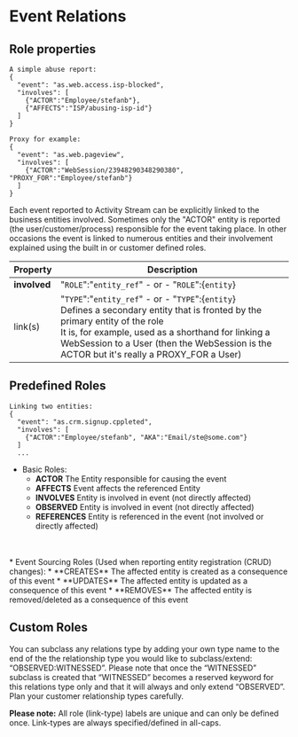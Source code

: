 # Event Relations
## Role properties
```shell
A simple abuse report:
{
  "event": "as.web.access.isp-blocked",
  "involves": [
    {"ACTOR":"Employee/stefanb"},
    {"AFFECTS":"ISP/abusing-isp-id"}
  ]
}

Proxy for example:
{
  "event": "as.web.pageview",
  "involves": [
    {"ACTOR":"WebSession/23948290348290380", "PROXY_FOR":"Employee/stefanb"}
  ]
}

```
Each event reported to Activity Stream can be explicitly linked to the business entities involved. Sometimes only the "ACTOR" entity is reported (the user/customer/process) responsible for the event taking place. 
In other occasions the event is linked to numerous entities and their involvement explained using the built in or customer defined roles.      

Property | Description
-------- | -----------
**involved**|"`ROLE`":"`entity_ref`" - or - "`ROLE`":{`entity`} 
link(s)|"`TYPE`":"`entity_ref`" - or - "`TYPE`":{`entity`} </br>Defines a secondary entity that is fronted by the primary entity of the role</br>It is, for example, used as a shorthand for linking a WebSession to a User (then the WebSession is the ACTOR but it's really a PROXY_FOR a User)

## Predefined Roles
```shell
Linking two entities:
{
  "event": "as.crm.signup.cppleted",
  "involves": [
    {"ACTOR":"Employee/stefanb", "AKA":"Email/ste@some.com"}
  ]
  ...
```
* Basic Roles:
  * **ACTOR**            The Entity responsible for causing the event
  * **AFFECTS**          Event affects the referenced Entity
  * **INVOLVES**         Entity is involved in event (not directly affected)
  * **OBSERVED**         Entity is involved in event (not directly affected)
  * **REFERENCES**       Entity is referenced in the event (not involved or directly affected)
</br>
</br>
* Event Sourcing Roles (Used when reporting entity registration (CRUD) changes):
  * **CREATES**          The affected entity is created as a consequence of this event
  * **UPDATES**          The affected entity is updated as a consequence of this event
  * **REMOVES**          The affected entity is removed/deleted as a consequence of this event

## Custom Roles
You can subclass any relations type by adding your own type name to the end of the the relationship type you would like to subclass/extend: “OBSERVED:WITNESSED”. Please note that once the “WITNESSED” subclass is created that “WITNESSED” becomes a reserved keyword for this relations type only and that it will always and only extend “OBSERVED”. Plan your customer relationship types carefully.

**Please note:** All role (link-type) labels are unique and can only be defined once. Link-types are always specified/defined in all-caps.
